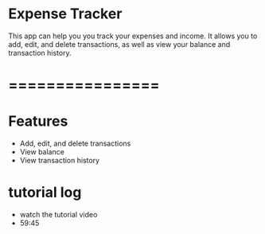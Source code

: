 # Expense Tracker

This app can help you you track your expenses and income. It allows you to add, edit, and delete transactions, as well as view your balance and transaction history.

# ================

# Features

- Add, edit, and delete transactions
- View balance
- View transaction history

# tutorial log

- watch the tutorial video
- 59:45
